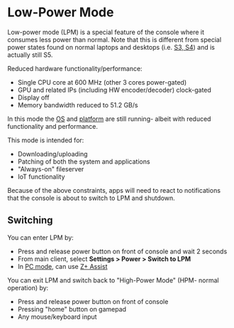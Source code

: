 # Low-Power Mode

Low-power mode (LPM) is a special feature of the console where it consumes less power than normal.  Note that this is different from special power states found on normal laptops and desktops (i.e. [S3, S4](https://msdn.microsoft.com/en-us/library/windows/desktop/aa373229(v=vs.85).aspx)) and is actually still S5.

Reduced hardware functionality/performance:

- Single CPU core at 600 MHz (other 3 cores power-gated)
- GPU and related IPs (including HW encoder/decoder) clock-gated
- Display off
- Memory bandwidth reduced to 51.2 GB/s

In this mode the [OS](os.md) and [platform](layer0.md) are still running- albeit with reduced functionality and performance.

This mode is intended for:

- Downloading/uploading
- Patching of both the system and applications
- "Always-on" fileserver
- IoT functionality

Because of the above constraints, apps will need to react to notifications that the console is about to switch to LPM and shutdown.

## Switching

You can enter LPM by:
- Press and release power button on front of console and wait 2 seconds
- From main client, select __Settings > Power > Switch to LPM__
- In [PC mode](pc_mode),  can use [Z+ Assist](ruyi_assist)

You can exit LPM and switch back to "High-Power Mode" (HPM- normal operation) by:
- Press and release power button on front of console
- Pressing "home" button on gamepad
- Any mouse/keyboard input
